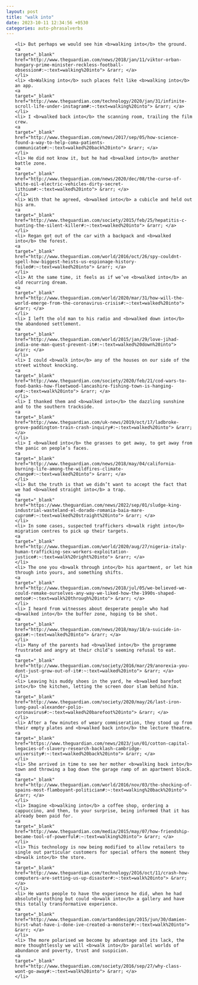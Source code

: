 ```yaml
---
layout: post
title: "walk into"
date: 2023-10-11 12:34:56 +0530
categories: auto-phrasalverbs
---
```

<ol>

    <li> But perhaps we would see him <b>walking into</b> the ground.
    <a 
    target="_blank" 
    href="http://www.theguardian.com/news/2018/jan/11/viktor-orban-hungary-prime-minister-reckless-football-obsession#:~:text=walking%20into"> &rarr; </a>
    </li>
    <li> <b>Walking into</b> such places felt like <b>walking into</b> an app.
    <a 
    target="_blank" 
    href="http://www.theguardian.com/technology/2020/jan/31/infinite-scroll-life-under-instagram#:~:text=walking%20into"> &rarr; </a>
    </li>
    <li> I <b>walked back into</b> the scanning room, trailing the film crew.
    <a 
    target="_blank" 
    href="http://www.theguardian.com/news/2017/sep/05/how-science-found-a-way-to-help-coma-patients-communicate#:~:text=walked%20back%20into"> &rarr; </a>
    </li>
    <li> He did not know it, but he had <b>walked into</b> another battle zone.
    <a 
    target="_blank" 
    href="http://www.theguardian.com/news/2020/dec/08/the-curse-of-white-oil-electric-vehicles-dirty-secret-lithium#:~:text=walked%20into"> &rarr; </a>
    </li>
    <li> With that he agreed, <b>walked into</b> a cubicle and held out his arm.
    <a 
    target="_blank" 
    href="http://www.theguardian.com/society/2015/feb/25/hepatitis-c-hunting-the-silent-killer#:~:text=walked%20into"> &rarr; </a>
    </li>
    <li> Regan got out of the car with a backpack and <b>walked into</b> the forest.
    <a 
    target="_blank" 
    href="http://www.theguardian.com/world/2016/oct/26/spy-couldnt-spell-how-biggest-heists-us-espionage-history-foiled#:~:text=walked%20into"> &rarr; </a>
    </li>
    <li> At the same time, it feels as if we’ve <b>walked into</b> an old recurring dream.
    <a 
    target="_blank" 
    href="http://www.theguardian.com/world/2020/mar/31/how-will-the-world-emerge-from-the-coronavirus-crisis#:~:text=walked%20into"> &rarr; </a>
    </li>
    <li> I left the old man to his radio and <b>walked down into</b> the abandoned settlement.
    <a 
    target="_blank" 
    href="http://www.theguardian.com/world/2015/jan/29/love-jihad-india-one-man-quest-prevent-it#:~:text=walked%20down%20into"> &rarr; </a>
    </li>
    <li> I could <b>walk into</b> any of the houses on our side of the street without knocking.
    <a 
    target="_blank" 
    href="http://www.theguardian.com/society/2020/feb/21/cod-wars-to-food-banks-how-fleetwood-lancashire-fishing-town-is-hanging-on#:~:text=walk%20into"> &rarr; </a>
    </li>
    <li> I thanked them and <b>walked into</b> the dazzling sunshine and to the southern trackside.
    <a 
    target="_blank" 
    href="http://www.theguardian.com/uk-news/2019/oct/17/ladbroke-grove-paddington-train-crash-inquiry#:~:text=walked%20into"> &rarr; </a>
    </li>
    <li> I <b>walked into</b> the grasses to get away, to get away from the panic on people’s faces.
    <a 
    target="_blank" 
    href="http://www.theguardian.com/news/2018/may/04/california-burning-life-among-the-wildfires-climate-change#:~:text=walked%20into"> &rarr; </a>
    </li>
    <li> But the truth is that we didn’t want to accept the fact that we had <b>walked straight into</b> a trap.
    <a 
    target="_blank" 
    href="https://www.theguardian.com/news/2022/sep/01/sludge-king-industrial-wasteland-el-dorado-romania-baia-mare-cuprom#:~:text=walked%20straight%20into"> &rarr; </a>
    </li>
    <li> In some cases, suspected traffickers <b>walk right into</b> migration centres to pick up their targets.
    <a 
    target="_blank" 
    href="http://www.theguardian.com/world/2020/aug/27/nigeria-italy-human-trafficking-sex-workers-exploitation-justice#:~:text=walk%20right%20into"> &rarr; </a>
    </li>
    <li> The one you <b>walk through into</b> his apartment, or let him through into yours, and something shifts.
    <a 
    target="_blank" 
    href="http://www.theguardian.com/news/2018/jul/05/we-believed-we-could-remake-ourselves-any-way-we-liked-how-the-1990s-shaped-metoo#:~:text=walk%20through%20into"> &rarr; </a>
    </li>
    <li> I heard from witnesses about desperate people who had <b>walked into</b> the buffer zone, hoping to be shot.
    <a 
    target="_blank" 
    href="http://www.theguardian.com/news/2018/may/18/a-suicide-in-gaza#:~:text=walked%20into"> &rarr; </a>
    </li>
    <li> Many of the parents had <b>walked into</b> the programme frustrated and angry at their child’s seeming refusal to eat.
    <a 
    target="_blank" 
    href="http://www.theguardian.com/society/2016/mar/29/anorexia-you-dont-just-grow-out-of-it#:~:text=walked%20into"> &rarr; </a>
    </li>
    <li> Leaving his muddy shoes in the yard, he <b>walked barefoot into</b> the kitchen, letting the screen door slam behind him.
    <a 
    target="_blank" 
    href="http://www.theguardian.com/society/2020/may/26/last-iron-lung-paul-alexander-polio-coronavirus#:~:text=walked%20barefoot%20into"> &rarr; </a>
    </li>
    <li> After a few minutes of weary commiseration, they stood up from their empty plates and <b>walked back into</b> the lecture theatre.
    <a 
    target="_blank" 
    href="https://www.theguardian.com/news/2023/jun/01/cotton-capital-legacies-of-slavery-research-backlash-cambridge-university#:~:text=walked%20back%20into"> &rarr; </a>
    </li>
    <li> She arrived in time to see her mother <b>walking back into</b> town and throwing a bag down the garage ramp of an apartment block.
    <a 
    target="_blank" 
    href="http://www.theguardian.com/world/2016/nov/03/the-shocking-of-spains-most-flamboyant-politician#:~:text=walking%20back%20into"> &rarr; </a>
    </li>
    <li> Imagine <b>walking into</b> a coffee shop, ordering a cappuccino, and then, to your surprise, being informed that it has already been paid for.
    <a 
    target="_blank" 
    href="http://www.theguardian.com/media/2015/may/07/how-friendship-became-tool-of-powerful#:~:text=walking%20into"> &rarr; </a>
    </li>
    <li> This technology is now being modified to allow retailers to single out particular customers for special offers the moment they <b>walk into</b> the store.
    <a 
    target="_blank" 
    href="http://www.theguardian.com/technology/2016/oct/11/crash-how-computers-are-setting-us-up-disaster#:~:text=walk%20into"> &rarr; </a>
    </li>
    <li> He wants people to have the experience he did, when he had absolutely nothing but could <b>walk into</b> a gallery and have this totally transformative experience.
    <a 
    target="_blank" 
    href="http://www.theguardian.com/artanddesign/2015/jun/30/damien-hirst-what-have-i-done-ive-created-a-monster#:~:text=walk%20into"> &rarr; </a>
    </li>
    <li> The more polarised we become by advantage and its lack, the more thoughtlessly we will <b>walk into</b> parallel worlds of abundance and poverty, trust and suspicion.
    <a 
    target="_blank" 
    href="http://www.theguardian.com/society/2016/sep/27/why-class-wont-go-away#:~:text=walk%20into"> &rarr; </a>
    </li>